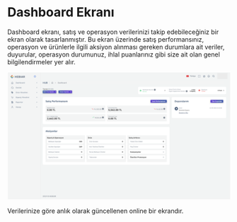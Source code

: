 
# Dashboard Ekranı 

Dashboard ekranı, satış ve operasyon verilerinizi takip edebileceğiniz bir ekran olarak tasarlanmıştır. Bu ekran üzerinde satış performansınız, operasyon ve ürünlerle ilgili aksiyon alınması gereken durumlara ait veriler, duyurular, operasyon durumunuz, ihlal puanlarınız gibi size ait olan genel bilgilendirmeler yer alır.  

![screenshot](../../m/dashboard.png)

Verilerinize göre anlık olarak güncellenen online bir ekrandır. 
